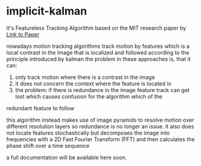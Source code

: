 # implicit-kalman
It's Featureless Tracking Algorithm based on the MIT research paper by
[Link to Paper](https://people.csail.mit.edu/nwadhwa/phase-video/phase-video.pdf)

nowadays motion tracking algorithms track motion by features which is a local contrast in the Image that is localized and followed according to the principle introduced by kalman
the problem in these approaches is, that it can:

1. only track motion where there is a contrast in the image
2. it does not concern the context where the feature is located in
3. the problem: if there is redundance in the image feature track can get lost which causes confusion for the algorithm which of the 

redundant feature to follow

this algorithm instead makes use of image pyramids to resolve motion over different resolution layers so redundance is no longer an issue.
it also does not locate features stochastically but decomposes the image into frequencies with a 2D Fast Fourier Transform (FFT) and then calculates the phase shift over a time sequence

a full documentation will be available here soon.
